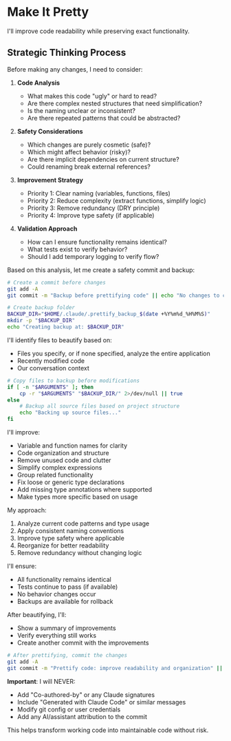 # Make It Pretty

I'll improve code readability while preserving exact functionality.

## Strategic Thinking Process

<think>
Before making any changes, I need to consider:

1. **Code Analysis**
   - What makes this code "ugly" or hard to read?
   - Are there complex nested structures that need simplification?
   - Is the naming unclear or inconsistent?
   - Are there repeated patterns that could be abstracted?

2. **Safety Considerations**
   - Which changes are purely cosmetic (safe)?
   - Which might affect behavior (risky)?
   - Are there implicit dependencies on current structure?
   - Could renaming break external references?

3. **Improvement Strategy**
   - Priority 1: Clear naming (variables, functions, files)
   - Priority 2: Reduce complexity (extract functions, simplify logic)
   - Priority 3: Remove redundancy (DRY principle)
   - Priority 4: Improve type safety (if applicable)

4. **Validation Approach**
   - How can I ensure functionality remains identical?
   - What tests exist to verify behavior?
   - Should I add temporary logging to verify flow?
</think>

Based on this analysis, let me create a safety commit and backup:

```bash
# Create a commit before changes
git add -A
git commit -m "Backup before prettifying code" || echo "No changes to commit"

# Create backup folder
BACKUP_DIR="$HOME/.claude/.prettify_backup_$(date +%Y%m%d_%H%M%S)"
mkdir -p "$BACKUP_DIR"
echo "Creating backup at: $BACKUP_DIR"
```

I'll identify files to beautify based on:
- Files you specify, or if none specified, analyze the entire application
- Recently modified code
- Our conversation context

```bash
# Copy files to backup before modifications
if [ -n "$ARGUMENTS" ]; then
    cp -r "$ARGUMENTS" "$BACKUP_DIR/" 2>/dev/null || true
else
    # Backup all source files based on project structure
    echo "Backing up source files..."
fi
```

I'll improve:
- Variable and function names for clarity
- Code organization and structure
- Remove unused code and clutter
- Simplify complex expressions
- Group related functionality
- Fix loose or generic type declarations
- Add missing type annotations where supported
- Make types more specific based on usage

My approach:
1. Analyze current code patterns and type usage
2. Apply consistent naming conventions
3. Improve type safety where applicable
4. Reorganize for better readability
5. Remove redundancy without changing logic

I'll ensure:
- All functionality remains identical
- Tests continue to pass (if available)
- No behavior changes occur
- Backups are available for rollback

After beautifying, I'll:
- Show a summary of improvements
- Verify everything still works
- Create another commit with the improvements

```bash
# After prettifying, commit the changes
git add -A
git commit -m "Prettify code: improve readability and organization" || echo "No changes made"
```

**Important**: I will NEVER:
- Add "Co-authored-by" or any Claude signatures
- Include "Generated with Claude Code" or similar messages
- Modify git config or user credentials
- Add any AI/assistant attribution to the commit

This helps transform working code into maintainable code without risk.